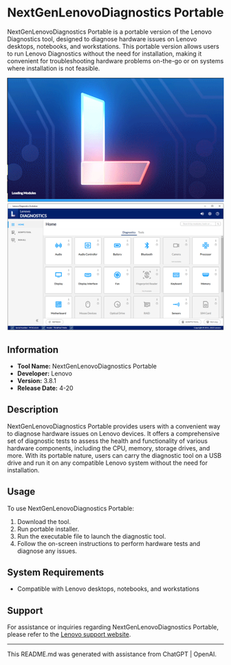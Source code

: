 # NextGenLenovoDiagnostics Portable

NextGenLenovoDiagnostics Portable is a portable version of the Lenovo Diagnostics tool, designed to diagnose hardware issues on Lenovo desktops, notebooks, and workstations. This portable version allows users to run Lenovo Diagnostics without the need for installation, making it convenient for troubleshooting hardware problems on-the-go or on systems where installation is not feasible.

<img src="https://github.com/whalelinguni/NextGenLenovoDiagnostics-Portable/blob/main/Lenovo01.png">
<img src="https://github.com/whalelinguni/NextGenLenovoDiagnostics-Portable/blob/main/Lenovo02.png">

## Information

- **Tool Name:** NextGenLenovoDiagnostics Portable
- **Developer:** Lenovo
- **Version:** 3.8.1
- **Release Date:** 4-20

## Description

NextGenLenovoDiagnostics Portable provides users with a convenient way to diagnose hardware issues on Lenovo devices. It offers a comprehensive set of diagnostic tests to assess the health and functionality of various hardware components, including the CPU, memory, storage drives, and more. With its portable nature, users can carry the diagnostic tool on a USB drive and run it on any compatible Lenovo system without the need for installation.

## Usage

To use NextGenLenovoDiagnostics Portable:

1. Download the tool.
2. Run portable installer.
3. Run the executable file to launch the diagnostic tool.
4. Follow the on-screen instructions to perform hardware tests and diagnose any issues.

## System Requirements

- Compatible with Lenovo desktops, notebooks, and workstations

## Support

For assistance or inquiries regarding NextGenLenovoDiagnostics Portable, please refer to the [Lenovo support website](https://support.lenovo.com/us/en/).

---
This README.md was generated with assistance from ChatGPT | OpenAI.
